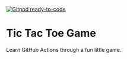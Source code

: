 [![Gitpod ready-to-code](https://img.shields.io/badge/Gitpod-ready--to--code-blue?logo=gitpod)](https://gitpod.io/#https://github.com/geored/github-actions-for-ci)

# Tic Tac Toe Game

Learn GitHub Actions through a fun little game.
